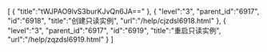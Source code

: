[
	{
		"title":"tWJPAO9lvS3burKJvQn6JA=="
	},
	{
		"level":"3",
		"parent_id":"6917",
		"id":"6918",
		"title":"创建只读实例",
		"url":"/help/cjzdsl6918.html"
	},
	{
		"level":"3",
		"parent_id":"6917",
		"id":"6919",
		"title":"重启只读实例",
		"url":"/help/zqzdsl6919.html"
	}
]